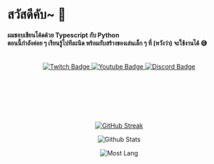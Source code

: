 <h1>สวัสดีคับ~ 👋</h1>

<h4 align="left">
ผมชอบเขียนโค้ดด้วย <b>Typescript</b> กับ <b>Python</b><br>
ตอนนี้กำลังค่อย ๆ เรียนรู้ไปทีละนิด พร้อมกับสร้างของเล่นเล็ก ๆ ที่ (หวังว่า) จะใช้งานได้ 😅
</h4>
<br />
<div id="badges" align="center">
  <a href="https://twitch.tv/LaziestPeach">
    <img src="https://img.shields.io/badge/Twitch-purple?style=for-the-badge&logo=twitch&logoColor=white" alt="Twitch Badge"/>
  </a>
  <a href="https://youtube.com/@laziestpeach">
    <img src="https://img.shields.io/badge/YouTube-red?style=for-the-badge&logo=youtube&logoColor=white" alt="Youtube Badge"/>
  </a>
  </a>
  <a href="https://discord.gg/8jxUxdDzgd">
    <img src="https://img.shields.io/badge/discord-darkblue?style=for-the-badge&logo=discord&logoColor=white" alt="Discord Badge"/>
  </a>
</div>
<br />
<br />
<br />
<br />
<br />
<br />
<div align="center">

  [![GitHub Streak](https://github-readme-streak-stats.herokuapp.com?user=laziestpeach&theme=tokyonight&date_format=j%20M%5B%20Y%5D)](https://git.io/streak-stats)

  ![Github Stats](https://github-readme-stats.vercel.app/api?username=laziestpeach&show_icons=true&theme=tokyonight&hide=["issues"])

  ![Most Lang](https://github-readme-stats.vercel.app/api/top-langs?username=laziestpeach&show_icons=true&theme=tokyonight&layout=compact)

</div>
